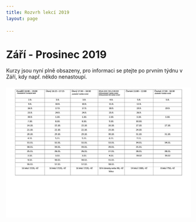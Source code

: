 ```yaml
---
title: Rozvrh lekcí 2019
layout: page

---
```

# Září - Prosinec 2019

Kurzy jsou nyní plně obsazeny, pro informaci se ptejte po prvním týdnu v Září, kdy např. někdo nenastoupí.

###### ![](/uploads/upraveno.JPG)